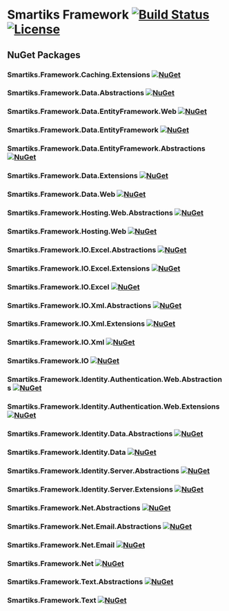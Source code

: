 ﻿# Smartiks Framework [![Build Status](https://ci.appveyor.com/api/projects/status/bp8vqaqp92f7wqan?svg=true)](https://ci.appveyor.com/project/mehyaa/smartiks-framework) [![License](https://img.shields.io/github/license/smartikscomtr/smartiks-framework.svg)](https://github.com/smartikscomtr/smartiks-framework/blob/master/LICENSE)

## NuGet Packages

### Smartiks.Framework.Caching.Extensions [![NuGet](https://img.shields.io/nuget/v/Smartiks.Framework.Caching.Extensions.svg)](https://www.nuget.org/packages/Smartiks.Framework.Caching.Extensions)

### Smartiks.Framework.Data.Abstractions [![NuGet](https://img.shields.io/nuget/v/Smartiks.Framework.Data.Abstractions.svg)](https://www.nuget.org/packages/Smartiks.Framework.Data.Abstractions)

### Smartiks.Framework.Data.EntityFramework.Web [![NuGet](https://img.shields.io/nuget/v/Smartiks.Framework.Data.EntityFramework.Web.svg)](https://www.nuget.org/packages/Smartiks.Framework.Data.EntityFramework.Web)

### Smartiks.Framework.Data.EntityFramework [![NuGet](https://img.shields.io/nuget/v/Smartiks.Framework.Data.EntityFramework.svg)](https://www.nuget.org/packages/Smartiks.Framework.Data.EntityFramework)

### Smartiks.Framework.Data.EntityFramework.Abstractions [![NuGet](https://img.shields.io/nuget/v/Smartiks.Framework.Data.EntityFramework.Abstractions.svg)](https://www.nuget.org/packages/Smartiks.Framework.Data.EntityFramework.Abstractions)

### Smartiks.Framework.Data.Extensions [![NuGet](https://img.shields.io/nuget/v/Smartiks.Framework.Data.Extensions.svg)](https://www.nuget.org/packages/Smartiks.Framework.Data.Extensions)

### Smartiks.Framework.Data.Web [![NuGet](https://img.shields.io/nuget/v/Smartiks.Framework.Data.Web.svg)](https://www.nuget.org/packages/Smartiks.Framework.Data.Web)

### Smartiks.Framework.Hosting.Web.Abstractions [![NuGet](https://img.shields.io/nuget/v/Smartiks.Framework.Hosting.Web.Abstractions.svg)](https://www.nuget.org/packages/Smartiks.Framework.Hosting.Web.Abstractions)

### Smartiks.Framework.Hosting.Web [![NuGet](https://img.shields.io/nuget/v/Smartiks.Framework.Hosting.Web.svg)](https://www.nuget.org/packages/Smartiks.Framework.Hosting.Web)

### Smartiks.Framework.IO.Excel.Abstractions [![NuGet](https://img.shields.io/nuget/v/Smartiks.Framework.IO.Excel.Abstractions.svg)](https://www.nuget.org/packages/Smartiks.Framework.IO.Excel.Abstractions)

### Smartiks.Framework.IO.Excel.Extensions [![NuGet](https://img.shields.io/nuget/v/Smartiks.Framework.IO.Excel.Extensions.svg)](https://www.nuget.org/packages/Smartiks.Framework.IO.Excel.Extensions)

### Smartiks.Framework.IO.Excel [![NuGet](https://img.shields.io/nuget/v/Smartiks.Framework.IO.Excel.svg)](https://www.nuget.org/packages/Smartiks.Framework.IO.Excel)

### Smartiks.Framework.IO.Xml.Abstractions [![NuGet](https://img.shields.io/nuget/v/Smartiks.Framework.IO.Xml.Abstractions.svg)](https://www.nuget.org/packages/Smartiks.Framework.IO.Xml.Abstractions)

### Smartiks.Framework.IO.Xml.Extensions [![NuGet](https://img.shields.io/nuget/v/Smartiks.Framework.IO.Xml.Extensions.svg)](https://www.nuget.org/packages/Smartiks.Framework.IO.Xml.Extensions)

### Smartiks.Framework.IO.Xml [![NuGet](https://img.shields.io/nuget/v/Smartiks.Framework.IO.Xml.svg)](https://www.nuget.org/packages/Smartiks.Framework.IO.Xml)

### Smartiks.Framework.IO [![NuGet](https://img.shields.io/nuget/v/Smartiks.Framework.IO.svg)](https://www.nuget.org/packages/Smartiks.Framework.IO)

### Smartiks.Framework.Identity.Authentication.Web.Abstractions [![NuGet](https://img.shields.io/nuget/v/Smartiks.Framework.Identity.Authentication.Web.Abstractions.svg)](https://www.nuget.org/packages/Smartiks.Framework.Identity.Authentication.Web.Abstractions)

### Smartiks.Framework.Identity.Authentication.Web.Extensions [![NuGet](https://img.shields.io/nuget/v/Smartiks.Framework.Identity.Authentication.Web.Extensions.svg)](https://www.nuget.org/packages/Smartiks.Framework.Identity.Authentication.Web.Extensions)

### Smartiks.Framework.Identity.Data.Abstractions [![NuGet](https://img.shields.io/nuget/v/Smartiks.Framework.Identity.Data.Abstractions.svg)](https://www.nuget.org/packages/Smartiks.Framework.Identity.Data.Abstractions)

### Smartiks.Framework.Identity.Data [![NuGet](https://img.shields.io/nuget/v/Smartiks.Framework.Identity.Data.svg)](https://www.nuget.org/packages/Smartiks.Framework.Identity.Data)

### Smartiks.Framework.Identity.Server.Abstractions [![NuGet](https://img.shields.io/nuget/v/Smartiks.Framework.Identity.Server.Abstractions.svg)](https://www.nuget.org/packages/Smartiks.Framework.Identity.Server.Abstractions)

### Smartiks.Framework.Identity.Server.Extensions [![NuGet](https://img.shields.io/nuget/v/Smartiks.Framework.Identity.Server.Extensions.svg)](https://www.nuget.org/packages/Smartiks.Framework.Identity.Server.Extensions)

### Smartiks.Framework.Net.Abstractions [![NuGet](https://img.shields.io/nuget/v/Smartiks.Framework.Net.Abstractions.svg)](https://www.nuget.org/packages/Smartiks.Framework.Net.Abstractions)

### Smartiks.Framework.Net.Email.Abstractions [![NuGet](https://img.shields.io/nuget/v/Smartiks.Framework.Net.Email.Abstractions.svg)](https://www.nuget.org/packages/Smartiks.Framework.Net.Email.Abstractions)

### Smartiks.Framework.Net.Email [![NuGet](https://img.shields.io/nuget/v/Smartiks.Framework.Net.Email.svg)](https://www.nuget.org/packages/Smartiks.Framework.Net.Email)

### Smartiks.Framework.Net [![NuGet](https://img.shields.io/nuget/v/Smartiks.Framework.Net.svg)](https://www.nuget.org/packages/Smartiks.Framework.Net)

### Smartiks.Framework.Text.Abstractions [![NuGet](https://img.shields.io/nuget/v/Smartiks.Framework.Text.Abstractions.svg)](https://www.nuget.org/packages/Smartiks.Framework.Text.Abstractions)

### Smartiks.Framework.Text [![NuGet](https://img.shields.io/nuget/v/Smartiks.Framework.Text.svg)](https://www.nuget.org/packages/Smartiks.Framework.Text)

